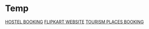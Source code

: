 # Temp

[HOSTEL BOOKING](file:///C:/Users/DELL/Desktop/desktop%20files/webdesgin/hostelbookinig.html)
[FLIPKART WEBSITE](file:///C:/Users/DELL/Desktop/desktop%20files/java/website.html)
[TOURISM PLACES BOOKING](file:///D:/flower/trip.html)
